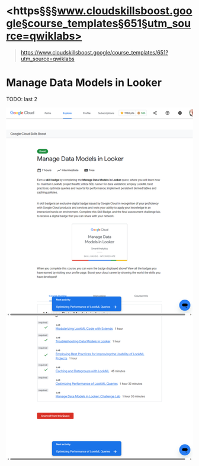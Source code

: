 # <https§§§www.cloudskillsboost.google§course_templates§651§utm_source=qwiklabs>
> <https://www.cloudskillsboost.google/course_templates/651?utm_source=qwiklabs>

# Manage Data Models in Looker

TODO: last 2

![Alt text](image.png)